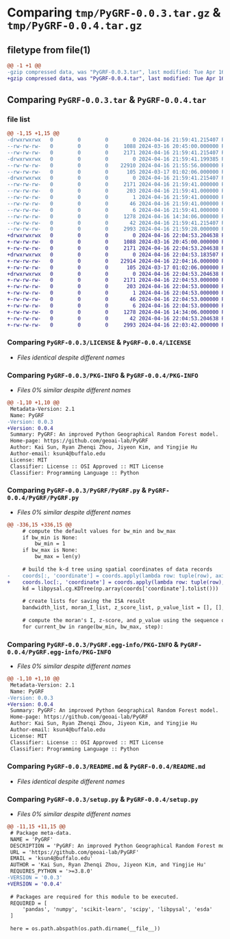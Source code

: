 # Comparing `tmp/PyGRF-0.0.3.tar.gz` & `tmp/PyGRF-0.0.4.tar.gz`

## filetype from file(1)

```diff
@@ -1 +1 @@
-gzip compressed data, was "PyGRF-0.0.3.tar", last modified: Tue Apr 16 21:59:41 2024, max compression
+gzip compressed data, was "PyGRF-0.0.4.tar", last modified: Tue Apr 16 22:04:53 2024, max compression
```

## Comparing `PyGRF-0.0.3.tar` & `PyGRF-0.0.4.tar`

### file list

```diff
@@ -1,15 +1,15 @@
-drwxrwxrwx   0        0        0        0 2024-04-16 21:59:41.215407 PyGRF-0.0.3/
--rw-rw-rw-   0        0        0     1088 2024-03-16 20:45:00.000000 PyGRF-0.0.3/LICENSE
--rw-rw-rw-   0        0        0     2171 2024-04-16 21:59:41.215407 PyGRF-0.0.3/PKG-INFO
-drwxrwxrwx   0        0        0        0 2024-04-16 21:59:41.199385 PyGRF-0.0.3/PyGRF/
--rw-rw-rw-   0        0        0    22910 2024-04-16 21:55:56.000000 PyGRF-0.0.3/PyGRF/PyGRF.py
--rw-rw-rw-   0        0        0      105 2024-03-17 01:02:06.000000 PyGRF-0.0.3/PyGRF/__init__.py
-drwxrwxrwx   0        0        0        0 2024-04-16 21:59:41.215407 PyGRF-0.0.3/PyGRF.egg-info/
--rw-rw-rw-   0        0        0     2171 2024-04-16 21:59:41.000000 PyGRF-0.0.3/PyGRF.egg-info/PKG-INFO
--rw-rw-rw-   0        0        0      203 2024-04-16 21:59:41.000000 PyGRF-0.0.3/PyGRF.egg-info/SOURCES.txt
--rw-rw-rw-   0        0        0        1 2024-04-16 21:59:41.000000 PyGRF-0.0.3/PyGRF.egg-info/dependency_links.txt
--rw-rw-rw-   0        0        0       46 2024-04-16 21:59:41.000000 PyGRF-0.0.3/PyGRF.egg-info/requires.txt
--rw-rw-rw-   0        0        0        6 2024-04-16 21:59:41.000000 PyGRF-0.0.3/PyGRF.egg-info/top_level.txt
--rw-rw-rw-   0        0        0     1278 2024-04-16 14:34:06.000000 PyGRF-0.0.3/README.md
--rw-rw-rw-   0        0        0       42 2024-04-16 21:59:41.215407 PyGRF-0.0.3/setup.cfg
--rw-rw-rw-   0        0        0     2993 2024-04-16 21:59:28.000000 PyGRF-0.0.3/setup.py
+drwxrwxrwx   0        0        0        0 2024-04-16 22:04:53.204638 PyGRF-0.0.4/
+-rw-rw-rw-   0        0        0     1088 2024-03-16 20:45:00.000000 PyGRF-0.0.4/LICENSE
+-rw-rw-rw-   0        0        0     2171 2024-04-16 22:04:53.204638 PyGRF-0.0.4/PKG-INFO
+drwxrwxrwx   0        0        0        0 2024-04-16 22:04:53.183507 PyGRF-0.0.4/PyGRF/
+-rw-rw-rw-   0        0        0    22914 2024-04-16 22:04:16.000000 PyGRF-0.0.4/PyGRF/PyGRF.py
+-rw-rw-rw-   0        0        0      105 2024-03-17 01:02:06.000000 PyGRF-0.0.4/PyGRF/__init__.py
+drwxrwxrwx   0        0        0        0 2024-04-16 22:04:53.204638 PyGRF-0.0.4/PyGRF.egg-info/
+-rw-rw-rw-   0        0        0     2171 2024-04-16 22:04:53.000000 PyGRF-0.0.4/PyGRF.egg-info/PKG-INFO
+-rw-rw-rw-   0        0        0      203 2024-04-16 22:04:53.000000 PyGRF-0.0.4/PyGRF.egg-info/SOURCES.txt
+-rw-rw-rw-   0        0        0        1 2024-04-16 22:04:53.000000 PyGRF-0.0.4/PyGRF.egg-info/dependency_links.txt
+-rw-rw-rw-   0        0        0       46 2024-04-16 22:04:53.000000 PyGRF-0.0.4/PyGRF.egg-info/requires.txt
+-rw-rw-rw-   0        0        0        6 2024-04-16 22:04:53.000000 PyGRF-0.0.4/PyGRF.egg-info/top_level.txt
+-rw-rw-rw-   0        0        0     1278 2024-04-16 14:34:06.000000 PyGRF-0.0.4/README.md
+-rw-rw-rw-   0        0        0       42 2024-04-16 22:04:53.204638 PyGRF-0.0.4/setup.cfg
+-rw-rw-rw-   0        0        0     2993 2024-04-16 22:03:42.000000 PyGRF-0.0.4/setup.py
```

### Comparing `PyGRF-0.0.3/LICENSE` & `PyGRF-0.0.4/LICENSE`

 * *Files identical despite different names*

### Comparing `PyGRF-0.0.3/PKG-INFO` & `PyGRF-0.0.4/PKG-INFO`

 * *Files 0% similar despite different names*

```diff
@@ -1,10 +1,10 @@
 Metadata-Version: 2.1
 Name: PyGRF
-Version: 0.0.3
+Version: 0.0.4
 Summary: PyGRF: An improved Python Geographical Random Forest model.
 Home-page: https://github.com/geoai-lab/PyGRF
 Author: Kai Sun, Ryan Zhenqi Zhou, Jiyeon Kim, and Yingjie Hu
 Author-email: ksun4@buffalo.edu
 License: MIT
 Classifier: License :: OSI Approved :: MIT License
 Classifier: Programming Language :: Python
```

### Comparing `PyGRF-0.0.3/PyGRF/PyGRF.py` & `PyGRF-0.0.4/PyGRF/PyGRF.py`

 * *Files 0% similar despite different names*

```diff
@@ -336,15 +336,15 @@
     # compute the default values for bw_min and bw_max
     if bw_min is None:
         bw_min = 1
     if bw_max is None:
         bw_max = len(y)
 
     # build the k-d tree using spatial coordinates of data records
-    coords[:, 'coordinate'] = coords.apply(lambda row: tuple(row), axis=1)
+    coords.loc[:, 'coordinate'] = coords.apply(lambda row: tuple(row), axis=1)
     kd = libpysal.cg.KDTree(np.array(coords['coordinate'].tolist()))
 
     # create lists for saving the ISA result
     bandwidth_list, moran_I_list, z_score_list, p_value_list = [], [], [], []
 
     # compute the moran's I, z-score, and p_value using the sequence of bandwidths
     for current_bw in range(bw_min, bw_max, step):
```

### Comparing `PyGRF-0.0.3/PyGRF.egg-info/PKG-INFO` & `PyGRF-0.0.4/PyGRF.egg-info/PKG-INFO`

 * *Files 0% similar despite different names*

```diff
@@ -1,10 +1,10 @@
 Metadata-Version: 2.1
 Name: PyGRF
-Version: 0.0.3
+Version: 0.0.4
 Summary: PyGRF: An improved Python Geographical Random Forest model.
 Home-page: https://github.com/geoai-lab/PyGRF
 Author: Kai Sun, Ryan Zhenqi Zhou, Jiyeon Kim, and Yingjie Hu
 Author-email: ksun4@buffalo.edu
 License: MIT
 Classifier: License :: OSI Approved :: MIT License
 Classifier: Programming Language :: Python
```

### Comparing `PyGRF-0.0.3/README.md` & `PyGRF-0.0.4/README.md`

 * *Files identical despite different names*

### Comparing `PyGRF-0.0.3/setup.py` & `PyGRF-0.0.4/setup.py`

 * *Files 0% similar despite different names*

```diff
@@ -11,15 +11,15 @@
 # Package meta-data.
 NAME = 'PyGRF'
 DESCRIPTION = 'PyGRF: An improved Python Geographical Random Forest model.'
 URL = 'https://github.com/geoai-lab/PyGRF'
 EMAIL = 'ksun4@buffalo.edu'
 AUTHOR = 'Kai Sun, Ryan Zhenqi Zhou, Jiyeon Kim, and Yingjie Hu'
 REQUIRES_PYTHON = '>=3.8.0'
-VERSION = '0.0.3'
+VERSION = '0.0.4'
 
 # Packages are required for this module to be executed.
 REQUIRED = [
     'pandas', 'numpy', 'scikit-learn', 'scipy', 'libpysal', 'esda'
 ]
 
 here = os.path.abspath(os.path.dirname(__file__))
```

